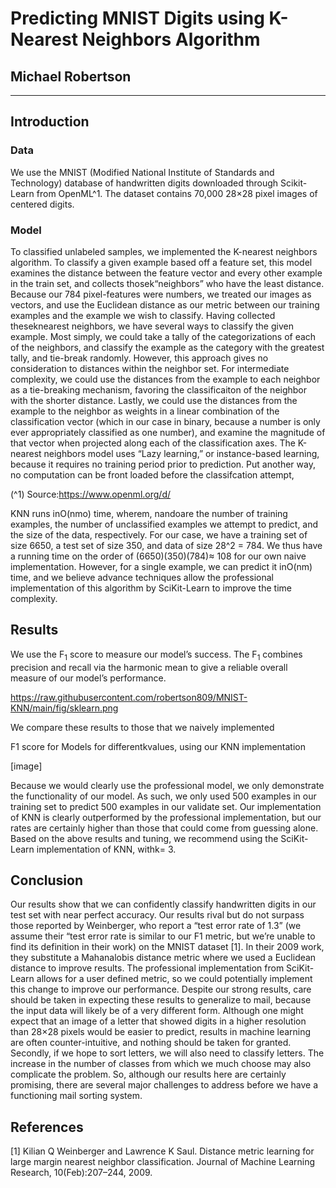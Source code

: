 # Predicting MNIST Digits using K-Nearest Neighbors Algorithm

## Michael Robertson

---



## Introduction

### Data

We use the MNIST (Modified National Institute of Standards and Technology) database of handwritten digits downloaded through Scikit-Learn from
OpenML^1. The dataset contains 70,000 28×28 pixel images of centered digits.

### Model

To classified unlabeled samples, we implemented the K-nearest neighbors algorithm. To classify a given example based off a feature set, this model examines
the distance between the feature vector and every other example in the train set,
and collects thosek“neighbors” who have the least distance. Because our 784
pixel-features were numbers, we treated our images as vectors, and use the Euclidean distance as our metric between our training examples and the example
we wish to classify. Having collected theseknearest neighbors, we have several
ways to classify the given example. Most simply, we could take a tally of the
categorizations of each of the neighbors, and classify the example as the category with the greatest tally, and tie-break randomly. However, this approach
gives no consideration to distances within the neighbor set. For intermediate
complexity, we could use the distances from the example to each neighbor as
a tie-breaking mechanism, favoring the classificaiton of the neighbor with the
shorter distance. Lastly, we could use the distances from the example to the
neighbor as weights in a linear combination of the classification vector (which
in our case in binary, because a number is only ever appropriately classified as
one number), and examine the magnitude of that vector when projected along
each of the classification axes.
The K-nearest neighbors model uses “Lazy learning,” or instance-based
learning, because it requires no training period prior to prediction. Put another way, no computation can be front loaded before the classifcation attempt,

(^1) Source:https://www.openml.org/d/


KNN runs inO(nmo) time, wherem, nandoare the number of training examples, the number of unclassified examples we attempt to predict, and the
size of the data, respectively. For our case, we have a training set of size 6650,
a test set of size 350, and data of size 28^2 = 784. We thus have a running
time on the order of (6650)(350)(784)≈ 108 for our own naive implementation.
However, for a single example, we can predict it inO(nm) time, and we believe
advance techniques allow the professional implementation of this algorithm by
SciKit-Learn to improve the time complexity.

## Results

We use the F<sub>1</sub> score to measure our model’s success. The F<sub>1</sub> combines precision
and recall via the harmonic mean to give a reliable overall measure of our model’s
performance.


https://raw.githubusercontent.com/robertson809/MNIST-KNN/main/fig/sklearn.png

We compare these results to those that we naively implemented

F1 score for Models for differentkvalues, using our KNN implementation


[image]

Because we would clearly use the professional model, we only demonstrate the
functionality of our model. As such, we only used 500 examples in our training
set to predict 500 examples in our validate set. Our implementation of KNN
is clearly outperformed by the professional implementation, but our rates are
certainly higher than those that could come from guessing alone.
Based on the above results and tuning, we recommend using the SciKit-Learn implementation of KNN, withk= 3.

## Conclusion

Our results show that we can confidently classify handwritten digits in our
test set with near perfect accuracy. Our results rival but do not surpass those
reported by Weinberger, who report a “test error rate of 1.3” (we assume their
“test error rate is similar to our F1 metric, but we’re unable to find its definition in their work) on the MNIST dataset [1]. In their 2009 work, they substitute
a Mahanalobis distance metric where we used a Euclidean distance to improve
results. The professional implementation from SciKit-Learn allows for a user
defined metric, so we could potentially implement this change to improve our
performance.
Despite our strong results, care should be taken in expecting these results
to generalize to mail, because the input data will likely be of a very different
form. Although one might expect that an image of a letter that showed digits
in a higher resolution than 28×28 pixels would be easier to predict, results in
machine learning are often counter-intuitive, and nothing should be taken for
granted. Secondly, if we hope to sort letters, we will also need to classify letters.
The increase in the number of classes from which we much choose may also
complicate the problem. So, although our results here are certainly promising,
there are several major challenges to address before we have a functioning mail
sorting system.


## References

[1] Kilian Q Weinberger and Lawrence K Saul. Distance metric learning for
large margin nearest neighbor classification. Journal of Machine Learning
Research, 10(Feb):207–244, 2009.



